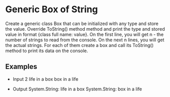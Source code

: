 <h1>	Generic Box of String</h1>
Create a generic class Box that can be initialized with any type and store the value. Override ToString() method method and print the type and stored value in format {class full name: value}. On the first line, you will get n - the number of strings to read from the console. On the next n lines, you will get the actual strings. For each of them create a box and call its ToString() method to print its data on the console.

<h2>Examples</h2>

* Input
        2
        life in a box
        box in a life

* Output
        System.String: life in a box
        System.String: box in a life
